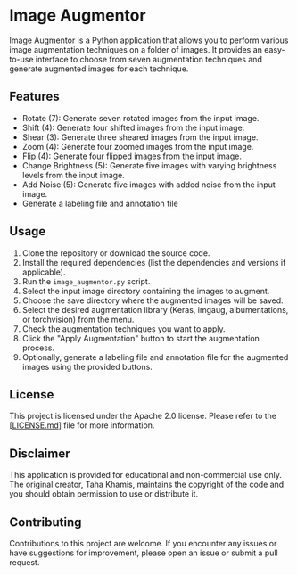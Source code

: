 # Image Augmentor

Image Augmentor is a Python application that allows you to perform various image augmentation techniques on a folder of images. It provides an easy-to-use interface to choose from seven augmentation techniques and generate augmented images for each technique.

## Features

- Rotate (7): Generate seven rotated images from the input image.
- Shift (4): Generate four shifted images from the input image.
- Shear (3): Generate three sheared images from the input image.
- Zoom (4): Generate four zoomed images from the input image.
- Flip (4): Generate four flipped images from the input image.
- Change Brightness (5): Generate five images with varying brightness levels from the input image.
- Add Noise (5): Generate five images with added noise from the input image.
- Generate a labeling file and annotation file

## Usage

1. Clone the repository or download the source code.
2. Install the required dependencies (list the dependencies and versions if applicable).
3. Run the `image_augmentor.py` script.
4. Select the input image directory containing the images to augment.
5. Choose the save directory where the augmented images will be saved.
6. Select the desired augmentation library (Keras, imgaug, albumentations, or torchvision) from the menu.
7. Check the augmentation techniques you want to apply.
8. Click the "Apply Augmentation" button to start the augmentation process.
9. Optionally, generate a labeling file and annotation file for the augmented images using the provided buttons.

## License

This project is licensed under the Apache 2.0 license. Please refer to the [[LICENSE.md](https://github.com/TahaKh99/Image_Augmentor/blob/main/LICENSE)] file for more information.

## Disclaimer

This application is provided for educational and non-commercial use only. The original creator, Taha Khamis, maintains the copyright of the code and you should obtain permission to use or distribute it.

## Contributing

Contributions to this project are welcome. If you encounter any issues or have suggestions for improvement, please open an issue or submit a pull request.

